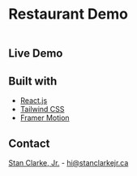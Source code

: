 # Restaurant Demo

<div align='center' width='100%'>
  <img src='' alt='' style='box-shadow: 0 10px 15px -3px rgba(0, 0, 0, 0.1),
    0 4px 6px -2px rgba(0, 0, 0, 0.05); border-radius: 0.5rem'>
</div>

<!-- <details>
  <summary>Table of Contents</summary>

  - [Live Demo](#live-demo)
  - [Built With](#built-with)
</details> -->

## Live Demo

<!-- [Restaurant Demo]() -->

<!-- [![Netlify Status]()() -->

## Built with
- [React.js](https://reactjs.org/)
- [Tailwind CSS](https://tailwindcss.com/)
- [Framer Motion](https://www.framer.com/motion/)

## Contact

[Stan Clarke, Jr.](https://github.com/stanclarke-jr) - hi@stanclarkejr.ca